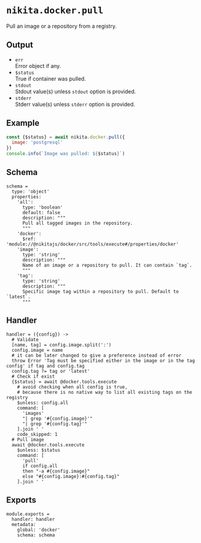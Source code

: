 
# `nikita.docker.pull`

Pull an image or a repository from a registry.

## Output

* `err`   
  Error object if any.
* `$status`   
  True if container was pulled.
* `stdout`   
  Stdout value(s) unless `stdout` option is provided.
* `stderr`   
  Stderr value(s) unless `stderr` option is provided.

## Example

```js
const {$status} = await nikita.docker.pull({
  image: 'postgresql'
})
console.info(`Image was pulled: ${$status}`)
```

## Schema

    schema =
      type: 'object'
      properties:
        'all':
          type: 'boolean'
          default: false
          description: """
          Pull all tagged images in the repository.
          """
        'docker':
          $ref: 'module://@nikitajs/docker/src/tools/execute#/properties/docker'
        'image':
          type: 'string'
          description: """
          Name of an image or a repository to pull. It can contain `tag`.
          """
        'tag':
          type: 'string'
          description: """
          Specific image tag within a repository to pull. Default to `latest`.
          """

## Handler

    handler = ({config}) ->
      # Validate
      [name, tag] = config.image.split(':')
      config.image = name
      # it can be later changed to give a preference instead of error
      throw Error 'Tag must be specified either in the image or in the tag config' if tag and config.tag
      config.tag ?= tag or 'latest'
      # Check if exist
      {$status} = await @docker.tools.execute
        # avoid checking when all config is true,
        # because there is no native way to list all existing tags on the registry
        $unless: config.all
        command: [
          'images'
          "| grep '#{config.image}'"
          "| grep '#{config.tag}'"
        ].join ' '
        code_skipped: 1
      # Pull image
      await @docker.tools.execute
        $unless: $status
        command: [
          'pull'
          if config.all
          then "-a #{config.image}"
          else "#{config.image}:#{config.tag}"
        ].join ' '

## Exports

    module.exports =
      handler: handler
      metadata:
        global: 'docker'
        schema: schema
